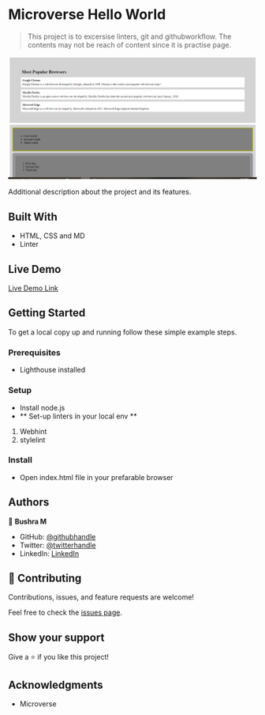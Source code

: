 # Microverse Hello World

> This project is to excersise linters, git and githubworkflow. The contents may not be reach of content since it is practise page.

![screenshot](./app_shot.PNG)

Additional description about the project and its features.

## Built With

- HTML, CSS and MD
- Linter

## Live Demo

[Live Demo Link](https://bushmusi.github.io/Hello-Microverse/)


## Getting Started


To get a local copy up and running follow these simple example steps.

### Prerequisites 

- Lighthouse installed

### Setup
- Install node.js
- ** Set-up linters in your local env **
1. Webhint
2. stylelint

### Install
- Open index.html file in your prefarable browser




## Authors

👤 **Bushra M**

- GitHub: [@githubhandle](https://github.com/bushmusi)
- Twitter: [@twitterhandle](https://twitter.com/bushera_mestofa)
- LinkedIn: [LinkedIn](https://linkedin.com/in/bushra-mustofa-2620671b7/)


## 🤝 Contributing

Contributions, issues, and feature requests are welcome!

Feel free to check the [issues page](https://github.com/bushmusi/Hello-Microverse/issues).

## Show your support

Give a ⭐️ if you like this project!

## Acknowledgments

- Microverse
